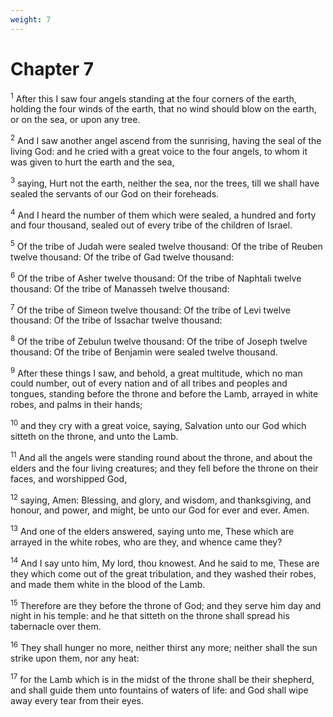 ```yaml
---
weight: 7
---
```


# Chapter 7

<sup>1</sup> After this I saw four angels standing at the four corners of the earth, holding the four winds of the earth, that no wind should blow on the earth, or on the sea, or upon any tree. 

<sup>2</sup> And I saw another angel ascend from the sunrising, having the seal of the living God: and he cried with a great voice to the four angels, to whom it was given to hurt the earth and the sea, 

<sup>3</sup> saying, Hurt not the earth, neither the sea, nor the trees, till we shall have sealed the servants of our God on their foreheads. 

<sup>4</sup> And I heard the number of them which were sealed, a hundred and forty and four thousand, sealed out of every tribe of the children of Israel. 

<sup>5</sup> Of the tribe of Judah were sealed twelve thousand: Of the tribe of Reuben twelve thousand: Of the tribe of Gad twelve thousand: 

<sup>6</sup> Of the tribe of Asher twelve thousand: Of the tribe of Naphtali twelve thousand: Of the tribe of Manasseh twelve thousand: 

<sup>7</sup> Of the tribe of Simeon twelve thousand: Of the tribe of Levi twelve thousand: Of the tribe of Issachar twelve thousand: 

<sup>8</sup> Of the tribe of Zebulun twelve thousand: Of the tribe of Joseph twelve thousand: Of the tribe of Benjamin were sealed twelve thousand. 

<sup>9</sup> After these things I saw, and behold, a great multitude, which no man could number, out of every nation and of all tribes and peoples and tongues, standing before the throne and before the Lamb, arrayed in white robes, and palms in their hands; 

<sup>10</sup> and they cry with a great voice, saying, Salvation unto our God which sitteth on the throne, and unto the Lamb. 

<sup>11</sup> And all the angels were standing round about the throne, and about the elders and the four living creatures; and they fell before the throne on their faces, and worshipped God, 

<sup>12</sup> saying, Amen: Blessing, and glory, and wisdom, and thanksgiving, and honour, and power, and might, be unto our God for ever and ever. Amen. 

<sup>13</sup> And one of the elders answered, saying unto me, These which are arrayed in the white robes, who are they, and whence came they? 

<sup>14</sup> And I say unto him, My lord, thou knowest. And he said to me, These are they which come out of the great tribulation, and they washed their robes, and made them white in the blood of the Lamb. 

<sup>15</sup> Therefore are they before the throne of God; and they serve him day and night in his temple: and he that sitteth on the throne shall spread his tabernacle over them. 

<sup>16</sup> They shall hunger no more, neither thirst any more; neither shall the sun strike upon them, nor any heat: 

<sup>17</sup> for the Lamb which is in the midst of the throne shall be their shepherd, and shall guide them unto fountains of waters of life: and God shall wipe away every tear from their eyes. 


